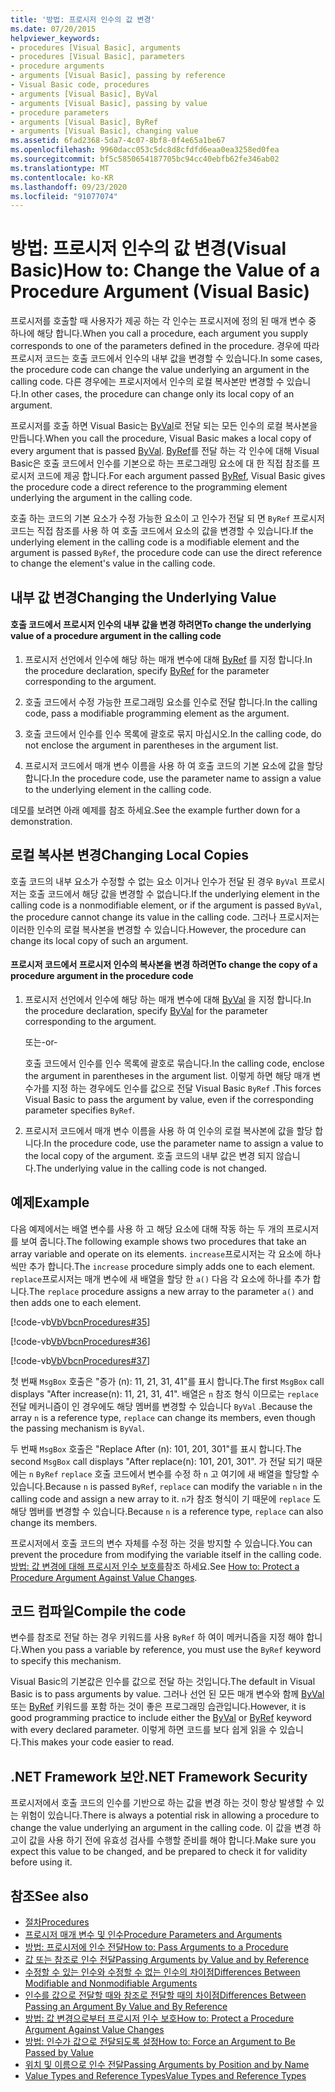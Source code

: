 ```yaml
---
title: '방법: 프로시저 인수의 값 변경'
ms.date: 07/20/2015
helpviewer_keywords:
- procedures [Visual Basic], arguments
- procedures [Visual Basic], parameters
- procedure arguments
- arguments [Visual Basic], passing by reference
- Visual Basic code, procedures
- arguments [Visual Basic], ByVal
- arguments [Visual Basic], passing by value
- procedure parameters
- arguments [Visual Basic], ByRef
- arguments [Visual Basic], changing value
ms.assetid: 6fad2368-5da7-4c07-8bf8-0f4e65a1be67
ms.openlocfilehash: 9960dacc053c5dc8d8cfdfd6eaa0ea3258ed0fea
ms.sourcegitcommit: bf5c5850654187705bc94cc40ebfb62fe346ab02
ms.translationtype: MT
ms.contentlocale: ko-KR
ms.lasthandoff: 09/23/2020
ms.locfileid: "91077074"
---
```

# <a name="how-to-change-the-value-of-a-procedure-argument-visual-basic"></a><span data-ttu-id="ca558-102">방법: 프로시저 인수의 값 변경(Visual Basic)</span><span class="sxs-lookup"><span data-stu-id="ca558-102">How to: Change the Value of a Procedure Argument (Visual Basic)</span></span>

<span data-ttu-id="ca558-103">프로시저를 호출할 때 사용자가 제공 하는 각 인수는 프로시저에 정의 된 매개 변수 중 하나에 해당 합니다.</span><span class="sxs-lookup"><span data-stu-id="ca558-103">When you call a procedure, each argument you supply corresponds to one of the parameters defined in the procedure.</span></span> <span data-ttu-id="ca558-104">경우에 따라 프로시저 코드는 호출 코드에서 인수의 내부 값을 변경할 수 있습니다.</span><span class="sxs-lookup"><span data-stu-id="ca558-104">In some cases, the procedure code can change the value underlying an argument in the calling code.</span></span> <span data-ttu-id="ca558-105">다른 경우에는 프로시저에서 인수의 로컬 복사본만 변경할 수 있습니다.</span><span class="sxs-lookup"><span data-stu-id="ca558-105">In other cases, the procedure can change only its local copy of an argument.</span></span>  
  
 <span data-ttu-id="ca558-106">프로시저를 호출 하면 Visual Basic는 [ByVal](../../../language-reference/modifiers/byval.md)로 전달 되는 모든 인수의 로컬 복사본을 만듭니다.</span><span class="sxs-lookup"><span data-stu-id="ca558-106">When you call the procedure, Visual Basic makes a local copy of every argument that is passed [ByVal](../../../language-reference/modifiers/byval.md).</span></span> <span data-ttu-id="ca558-107">[ByRef](../../../language-reference/modifiers/byref.md)를 전달 하는 각 인수에 대해 Visual Basic은 호출 코드에서 인수를 기본으로 하는 프로그래밍 요소에 대 한 직접 참조를 프로시저 코드에 제공 합니다.</span><span class="sxs-lookup"><span data-stu-id="ca558-107">For each argument passed [ByRef](../../../language-reference/modifiers/byref.md), Visual Basic gives the procedure code a direct reference to the programming element underlying the argument in the calling code.</span></span>  
  
 <span data-ttu-id="ca558-108">호출 하는 코드의 기본 요소가 수정 가능한 요소이 고 인수가 전달 되 면 `ByRef` 프로시저 코드는 직접 참조를 사용 하 여 호출 코드에서 요소의 값을 변경할 수 있습니다.</span><span class="sxs-lookup"><span data-stu-id="ca558-108">If the underlying element in the calling code is a modifiable element and the argument is passed `ByRef`, the procedure code can use the direct reference to change the element's value in the calling code.</span></span>  
  
## <a name="changing-the-underlying-value"></a><span data-ttu-id="ca558-109">내부 값 변경</span><span class="sxs-lookup"><span data-stu-id="ca558-109">Changing the Underlying Value</span></span>  
  
#### <a name="to-change-the-underlying-value-of-a-procedure-argument-in-the-calling-code"></a><span data-ttu-id="ca558-110">호출 코드에서 프로시저 인수의 내부 값을 변경 하려면</span><span class="sxs-lookup"><span data-stu-id="ca558-110">To change the underlying value of a procedure argument in the calling code</span></span>  
  
1. <span data-ttu-id="ca558-111">프로시저 선언에서 인수에 해당 하는 매개 변수에 대해 [ByRef](../../../language-reference/modifiers/byref.md) 를 지정 합니다.</span><span class="sxs-lookup"><span data-stu-id="ca558-111">In the procedure declaration, specify [ByRef](../../../language-reference/modifiers/byref.md) for the parameter corresponding to the argument.</span></span>  
  
2. <span data-ttu-id="ca558-112">호출 코드에서 수정 가능한 프로그래밍 요소를 인수로 전달 합니다.</span><span class="sxs-lookup"><span data-stu-id="ca558-112">In the calling code, pass a modifiable programming element as the argument.</span></span>  
  
3. <span data-ttu-id="ca558-113">호출 코드에서 인수를 인수 목록에 괄호로 묶지 마십시오.</span><span class="sxs-lookup"><span data-stu-id="ca558-113">In the calling code, do not enclose the argument in parentheses in the argument list.</span></span>  
  
4. <span data-ttu-id="ca558-114">프로시저 코드에서 매개 변수 이름을 사용 하 여 호출 코드의 기본 요소에 값을 할당 합니다.</span><span class="sxs-lookup"><span data-stu-id="ca558-114">In the procedure code, use the parameter name to assign a value to the underlying element in the calling code.</span></span>  
  
 <span data-ttu-id="ca558-115">데모를 보려면 아래 예제를 참조 하세요.</span><span class="sxs-lookup"><span data-stu-id="ca558-115">See the example further down for a demonstration.</span></span>  
  
## <a name="changing-local-copies"></a><span data-ttu-id="ca558-116">로컬 복사본 변경</span><span class="sxs-lookup"><span data-stu-id="ca558-116">Changing Local Copies</span></span>  

 <span data-ttu-id="ca558-117">호출 코드의 내부 요소가 수정할 수 없는 요소 이거나 인수가 전달 된 경우 `ByVal` 프로시저는 호출 코드에서 해당 값을 변경할 수 없습니다.</span><span class="sxs-lookup"><span data-stu-id="ca558-117">If the underlying element in the calling code is a nonmodifiable element, or if the argument is passed `ByVal`, the procedure cannot change its value in the calling code.</span></span> <span data-ttu-id="ca558-118">그러나 프로시저는 이러한 인수의 로컬 복사본을 변경할 수 있습니다.</span><span class="sxs-lookup"><span data-stu-id="ca558-118">However, the procedure can change its local copy of such an argument.</span></span>  
  
#### <a name="to-change-the-copy-of-a-procedure-argument-in-the-procedure-code"></a><span data-ttu-id="ca558-119">프로시저 코드에서 프로시저 인수의 복사본을 변경 하려면</span><span class="sxs-lookup"><span data-stu-id="ca558-119">To change the copy of a procedure argument in the procedure code</span></span>  
  
1. <span data-ttu-id="ca558-120">프로시저 선언에서 인수에 해당 하는 매개 변수에 대해 [ByVal](../../../language-reference/modifiers/byval.md) 을 지정 합니다.</span><span class="sxs-lookup"><span data-stu-id="ca558-120">In the procedure declaration, specify [ByVal](../../../language-reference/modifiers/byval.md) for the parameter corresponding to the argument.</span></span>  
  
     <span data-ttu-id="ca558-121">또는</span><span class="sxs-lookup"><span data-stu-id="ca558-121">-or-</span></span>  
  
     <span data-ttu-id="ca558-122">호출 코드에서 인수를 인수 목록에 괄호로 묶습니다.</span><span class="sxs-lookup"><span data-stu-id="ca558-122">In the calling code, enclose the argument in parentheses in the argument list.</span></span> <span data-ttu-id="ca558-123">이렇게 하면 해당 매개 변수가를 지정 하는 경우에도 인수를 값으로 전달 Visual Basic `ByRef` .</span><span class="sxs-lookup"><span data-stu-id="ca558-123">This forces Visual Basic to pass the argument by value, even if the corresponding parameter specifies `ByRef`.</span></span>  
  
2. <span data-ttu-id="ca558-124">프로시저 코드에서 매개 변수 이름을 사용 하 여 인수의 로컬 복사본에 값을 할당 합니다.</span><span class="sxs-lookup"><span data-stu-id="ca558-124">In the procedure code, use the parameter name to assign a value to the local copy of the argument.</span></span> <span data-ttu-id="ca558-125">호출 코드의 내부 값은 변경 되지 않습니다.</span><span class="sxs-lookup"><span data-stu-id="ca558-125">The underlying value in the calling code is not changed.</span></span>  
  
## <a name="example"></a><span data-ttu-id="ca558-126">예제</span><span class="sxs-lookup"><span data-stu-id="ca558-126">Example</span></span>  

 <span data-ttu-id="ca558-127">다음 예제에서는 배열 변수를 사용 하 고 해당 요소에 대해 작동 하는 두 개의 프로시저를 보여 줍니다.</span><span class="sxs-lookup"><span data-stu-id="ca558-127">The following example shows two procedures that take an array variable and operate on its elements.</span></span> <span data-ttu-id="ca558-128">`increase`프로시저는 각 요소에 하나씩만 추가 합니다.</span><span class="sxs-lookup"><span data-stu-id="ca558-128">The `increase` procedure simply adds one to each element.</span></span> <span data-ttu-id="ca558-129">`replace`프로시저는 매개 변수에 새 배열을 할당 한 `a()` 다음 각 요소에 하나를 추가 합니다.</span><span class="sxs-lookup"><span data-stu-id="ca558-129">The `replace` procedure assigns a new array to the parameter `a()` and then adds one to each element.</span></span>  
  
 [!code-vb[VbVbcnProcedures#35](~/samples/snippets/visualbasic/VS_Snippets_VBCSharp/VbVbcnProcedures/VB/Class1.vb#35)]  
  
 [!code-vb[VbVbcnProcedures#36](~/samples/snippets/visualbasic/VS_Snippets_VBCSharp/VbVbcnProcedures/VB/Class1.vb#36)]  
  
 [!code-vb[VbVbcnProcedures#37](~/samples/snippets/visualbasic/VS_Snippets_VBCSharp/VbVbcnProcedures/VB/Class1.vb#37)]  
  
 <span data-ttu-id="ca558-130">첫 번째 `MsgBox` 호출은 "증가 (n): 11, 21, 31, 41"를 표시 합니다.</span><span class="sxs-lookup"><span data-stu-id="ca558-130">The first `MsgBox` call displays "After increase(n): 11, 21, 31, 41".</span></span> <span data-ttu-id="ca558-131">배열은 `n` 참조 형식 이므로는 `replace` 전달 메커니즘이 인 경우에도 해당 멤버를 변경할 수 있습니다 `ByVal` .</span><span class="sxs-lookup"><span data-stu-id="ca558-131">Because the array `n` is a reference type, `replace` can change its members, even though the passing mechanism is `ByVal`.</span></span>  
  
 <span data-ttu-id="ca558-132">두 번째 `MsgBox` 호출은 "Replace After (n): 101, 201, 301"를 표시 합니다.</span><span class="sxs-lookup"><span data-stu-id="ca558-132">The second `MsgBox` call displays "After replace(n): 101, 201, 301".</span></span> <span data-ttu-id="ca558-133">가 전달 되기 때문에는 `n` `ByRef` `replace` 호출 코드에서 변수를 수정 하 `n` 고 여기에 새 배열을 할당할 수 있습니다.</span><span class="sxs-lookup"><span data-stu-id="ca558-133">Because `n` is passed `ByRef`, `replace` can modify the variable `n` in the calling code and assign a new array to it.</span></span> <span data-ttu-id="ca558-134">`n`가 참조 형식이 기 때문에 `replace` 도 해당 멤버를 변경할 수 있습니다.</span><span class="sxs-lookup"><span data-stu-id="ca558-134">Because `n` is a reference type, `replace` can also change its members.</span></span>  
  
 <span data-ttu-id="ca558-135">프로시저에서 호출 코드의 변수 자체를 수정 하는 것을 방지할 수 있습니다.</span><span class="sxs-lookup"><span data-stu-id="ca558-135">You can prevent the procedure from modifying the variable itself in the calling code.</span></span> <span data-ttu-id="ca558-136">[방법: 값 변경에 대해 프로시저 인수 보호를](./how-to-protect-a-procedure-argument-against-value-changes.md)참조 하세요.</span><span class="sxs-lookup"><span data-stu-id="ca558-136">See [How to: Protect a Procedure Argument Against Value Changes](./how-to-protect-a-procedure-argument-against-value-changes.md).</span></span>  
  
## <a name="compile-the-code"></a><span data-ttu-id="ca558-137">코드 컴파일</span><span class="sxs-lookup"><span data-stu-id="ca558-137">Compile the code</span></span>  

 <span data-ttu-id="ca558-138">변수를 참조로 전달 하는 경우 키워드를 사용 `ByRef` 하 여이 메커니즘을 지정 해야 합니다.</span><span class="sxs-lookup"><span data-stu-id="ca558-138">When you pass a variable by reference, you must use the `ByRef` keyword to specify this mechanism.</span></span>  
  
 <span data-ttu-id="ca558-139">Visual Basic의 기본값은 인수를 값으로 전달 하는 것입니다.</span><span class="sxs-lookup"><span data-stu-id="ca558-139">The default in Visual Basic is to pass arguments by value.</span></span> <span data-ttu-id="ca558-140">그러나 선언 된 모든 매개 변수와 함께 [ByVal](../../../language-reference/modifiers/byval.md) 또는 [ByRef](../../../language-reference/modifiers/byref.md) 키워드를 포함 하는 것이 좋은 프로그래밍 습관입니다.</span><span class="sxs-lookup"><span data-stu-id="ca558-140">However, it is good programming practice to include either the [ByVal](../../../language-reference/modifiers/byval.md) or [ByRef](../../../language-reference/modifiers/byref.md) keyword with every declared parameter.</span></span> <span data-ttu-id="ca558-141">이렇게 하면 코드를 보다 쉽게 읽을 수 있습니다.</span><span class="sxs-lookup"><span data-stu-id="ca558-141">This makes your code easier to read.</span></span>  
  
## <a name="net-framework-security"></a><span data-ttu-id="ca558-142">.NET Framework 보안</span><span class="sxs-lookup"><span data-stu-id="ca558-142">.NET Framework Security</span></span>  

 <span data-ttu-id="ca558-143">프로시저에서 호출 코드의 인수를 기반으로 하는 값을 변경 하는 것이 항상 발생할 수 있는 위험이 있습니다.</span><span class="sxs-lookup"><span data-stu-id="ca558-143">There is always a potential risk in allowing a procedure to change the value underlying an argument in the calling code.</span></span> <span data-ttu-id="ca558-144">이 값을 변경 하 고이 값을 사용 하기 전에 유효성 검사를 수행할 준비를 해야 합니다.</span><span class="sxs-lookup"><span data-stu-id="ca558-144">Make sure you expect this value to be changed, and be prepared to check it for validity before using it.</span></span>  
  
## <a name="see-also"></a><span data-ttu-id="ca558-145">참조</span><span class="sxs-lookup"><span data-stu-id="ca558-145">See also</span></span>

- [<span data-ttu-id="ca558-146">절차</span><span class="sxs-lookup"><span data-stu-id="ca558-146">Procedures</span></span>](./index.md)
- [<span data-ttu-id="ca558-147">프로시저 매개 변수 및 인수</span><span class="sxs-lookup"><span data-stu-id="ca558-147">Procedure Parameters and Arguments</span></span>](./procedure-parameters-and-arguments.md)
- [<span data-ttu-id="ca558-148">방법: 프로시저에 인수 전달</span><span class="sxs-lookup"><span data-stu-id="ca558-148">How to: Pass Arguments to a Procedure</span></span>](./how-to-pass-arguments-to-a-procedure.md)
- [<span data-ttu-id="ca558-149">값 또는 참조로 인수 전달</span><span class="sxs-lookup"><span data-stu-id="ca558-149">Passing Arguments by Value and by Reference</span></span>](./passing-arguments-by-value-and-by-reference.md)
- [<span data-ttu-id="ca558-150">수정할 수 있는 인수와 수정할 수 없는 인수의 차이점</span><span class="sxs-lookup"><span data-stu-id="ca558-150">Differences Between Modifiable and Nonmodifiable Arguments</span></span>](./differences-between-modifiable-and-nonmodifiable-arguments.md)
- [<span data-ttu-id="ca558-151">인수를 값으로 전달할 때와 참조로 전달할 때의 차이점</span><span class="sxs-lookup"><span data-stu-id="ca558-151">Differences Between Passing an Argument By Value and By Reference</span></span>](./differences-between-passing-an-argument-by-value-and-by-reference.md)
- [<span data-ttu-id="ca558-152">방법: 값 변경으로부터 프로시저 인수 보호</span><span class="sxs-lookup"><span data-stu-id="ca558-152">How to: Protect a Procedure Argument Against Value Changes</span></span>](./how-to-protect-a-procedure-argument-against-value-changes.md)
- [<span data-ttu-id="ca558-153">방법: 인수가 값으로 전달되도록 설정</span><span class="sxs-lookup"><span data-stu-id="ca558-153">How to: Force an Argument to Be Passed by Value</span></span>](./how-to-force-an-argument-to-be-passed-by-value.md)
- [<span data-ttu-id="ca558-154">위치 및 이름으로 인수 전달</span><span class="sxs-lookup"><span data-stu-id="ca558-154">Passing Arguments by Position and by Name</span></span>](./passing-arguments-by-position-and-by-name.md)
- [<span data-ttu-id="ca558-155">Value Types and Reference Types</span><span class="sxs-lookup"><span data-stu-id="ca558-155">Value Types and Reference Types</span></span>](../data-types/value-types-and-reference-types.md)
